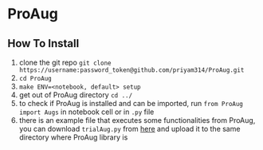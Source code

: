 # ProAug

## How To Install
1. clone the git repo `git clone https://username:password_token@github.com/priyam314/ProAug.git`
2. `cd ProAug`
3. `make ENV=<notebook, default> setup`
4. get out of ProAug directory `cd ../`
5. to check if ProAug is installed and can be imported, run `from ProAug import Augs`
in notebook cell or in `.py` file
6. there is an example file that executes some functionalities from ProAug, you can download `trialAug.py`
from [here](https://www.sendbig.com/view-files?Id=a3e4b303-4fb2-70ec-e516-779cfaa4851b) and upload it
to the same directory where ProAug library is
